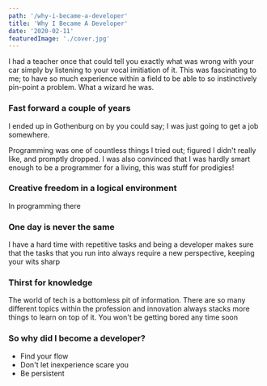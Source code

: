 ```yaml
---
path: '/why-i-became-a-developer'
title: 'Why I Became A Developer'
date: '2020-02-11'
featuredImage: './cover.jpg'
---
```


I had a teacher once that could tell you exactly what was wrong with your car simply
by listening to your vocal imitiation of it. This was fascinating to me; to have so much experience
within a field to be able to so instinctively pin-point a problem. What a wizard he was.

### Fast forward a couple of years

I ended up in Gothenburg on by you could say; I was just going to get a job somewhere.

Programming was one of countless things I tried out; figured I didn't really like, and promptly
dropped. I was also convinced that I was hardly smart enough to be a programmer for a living, this was stuff for prodigies!

### Creative freedom in a logical environment

In programming there

### One day is never the same

I have a hard time with repetitive tasks and being a developer makes sure that the tasks that you run into always require a new perspective, keeping your wits sharp

### Thirst for knowledge

The world of tech is a bottomless pit of information. There are so many different topics within the profession and innovation always stacks more things to learn on top of it. You won't be getting bored any time soon

### So why did I become a developer?

- Find your flow
- Don't let inexperience scare you
- Be persistent
